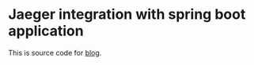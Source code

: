 # Jaeger integration with spring boot application

This is source code for [blog](https://medium.com/xebia-engineering/jaeger-integration-with-spring-boot-application-3c6ec4a96a6f).
